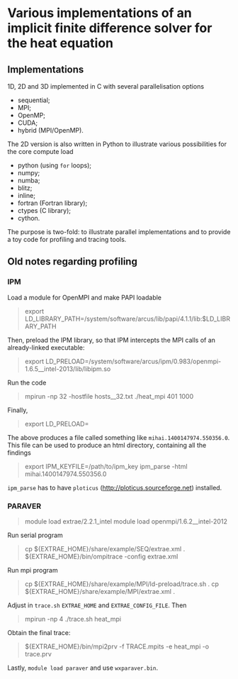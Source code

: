 # Various implementations of an implicit finite difference solver for the heat equation

## Implementations

1D, 2D and 3D implemented in C with several parallelisation options
  * sequential;
  * MPI;
  * OpenMP;
  * CUDA;
  * hybrid (MPI/OpenMP).

The 2D version is also written in Python to illustrate various possibilities for the core compute load
  * python (using ``for`` loops);
  * numpy;
  * numba;
  * blitz;
  * inline;
  * fortran (Fortran library);
  * ctypes (C library);
  * cython.

The purpose is two-fold: to illustrate parallel implementations and to provide a toy code for profiling and tracing tools.


## Old notes regarding profiling

### IPM

Load a module for OpenMPI and make PAPI loadable
> export LD_LIBRARY_PATH=/system/software/arcus/lib/papi/4.1.1/lib:$LD_LIBRARY_PATH

Then, preload the IPM library, so that IPM intercepts the MPI calls of an already-linked executable:
> export LD_PRELOAD=/system/software/arcus/ipm/0.983/openmpi-1.6.5__intel-2013/lib/libipm.so

Run the code
> mpirun -np 32 -hostfile hosts__32.txt ./heat_mpi 401 1000

Finally,
> export LD_PRELOAD=

The above produces a file called something like ``mihai.1400147974.550356.0``. This file can be used to produce an html directory, containing all the findings

> export IPM_KEYFILE=/path/to/ipm_key
> ipm_parse -html mihai.1400147974.550356.0

``ipm_parse`` has to have ``ploticus`` (http://ploticus.sourceforge.net) installed.


### PARAVER

> module load extrae/2.2.1_intel
> module load openmpi/1.6.2__intel-2012

Run serial program
> cp ${EXTRAE_HOME}/share/example/SEQ/extrae.xml .
> ${EXTRAE_HOME}/bin/ompitrace -config extrae.xml <program>

Run mpi program
> cp ${EXTRAE_HOME}/share/example/MPI/ld-preload/trace.sh .
> cp ${EXTRAE_HOME}/share/example/MPI/extrae.xml .

Adjust in ``trace.sh`` ``EXTRAE_HOME`` and ``EXTRAE_CONFIG_FILE``. Then
> mpirun -np 4 ./trace.sh heat_mpi

Obtain the final trace:
> ${EXTRAE_HOME}/bin/mpi2prv -f TRACE.mpits -e heat_mpi -o trace.prv

Lastly, ``module load paraver`` and use ``wxparaver.bin``.
